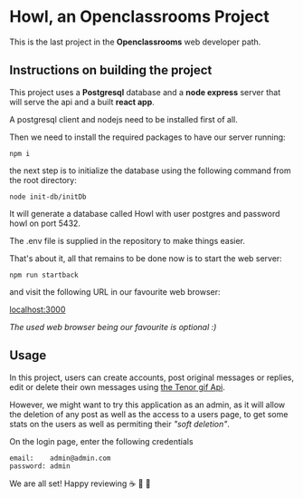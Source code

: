 # Howl, an Openclassrooms Project

This is the last project in the **Openclassrooms** web developer path.

## Instructions on building the project

This project uses a **Postgresql** database and a **node express** server that will serve the api and a built **react app**.

A postgresql client and nodejs need to be installed first of all.

Then we need to install the required packages to have our server running:

```
npm i
```

the next step is to initialize the database using the following command from the root directory:

```
node init-db/initDb
```

It will generate a database called Howl with user postgres and password howl on port 5432.

The .env file is supplied in the repository to make things easier.

That's about it, all that remains to be done now is to start the web server:

```
npm run startback
```

and visit the following URL in our favourite web browser:

[localhost:3000](http://localhost:3000)

*The used web browser being our favourite is optional :)*

## Usage

In this project, users can create accounts, post original messages or replies, edit or delete their own messages using [the Tenor gif Api](https://tenor.com/).

However, we might want to try this application as an admin, as it will allow the deletion of any post as well as the access to a users page, to get some stats on the users as well as permiting their *"soft deletion"*.

On the login page, enter the following credentials

```
email:    admin@admin.com
password: admin
```

We are all set! Happy reviewing ☕️ 🚀 🌈